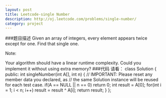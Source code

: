 ```yaml
---
layout: post
title: Leetcode-single Number
description: http://oj.leetcode.com/problems/single-number/
category: project
---
```


###题目描述
Given an array of integers, every element appears twice except for one. Find that single one.

Note:

Your algorithm should have a linear runtime complexity. Could you implement it without using extra memory?
###代码
请看：
		class Solution {
		public:
		    int singleNumber(int A[], int n) {
			// IMPORTANT: Please reset any member data you declared, as
			// the same Solution instance will be reused for each test case.
			if(A == NULL || n == 0)
			    return 0;
			int result = A[0];
			for(int i = 1; i < n; i++)
			    result = result ^ A[i];
			return result;
		    }
		};
